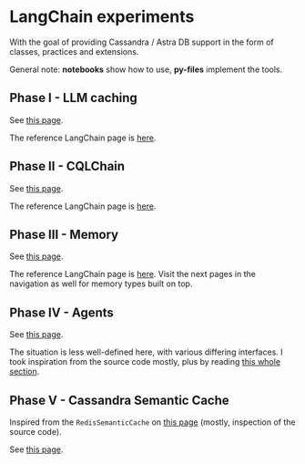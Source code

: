 # LangChain experiments

With the goal of providing Cassandra / Astra DB support in the form of
classes, practices and extensions.

General note: **notebooks** show how to use, **py-files** implement the tools.

## Phase I - LLM caching

See [this page](phase1_llmcaching.md).

The reference LangChain page is [here](https://python.langchain.com/en/latest/modules/models/llms/examples/llm_caching.html#).

## Phase II - CQLChain

See [this page](phase2_cqlchain.md).

The reference LangChain page is [here](https://python.langchain.com/en/latest/modules/chains/examples/sqlite.html#).

## Phase III - Memory

See [this page](phase3_memory.md).

The reference LangChain page is [here](https://python.langchain.com/en/latest/modules/memory/getting_started.html#).
Visit the next pages in the navigation as well for memory types built on top.

## Phase IV - Agents

See [this page](phase4_agents.md).

The situation is less well-defined here, with various differing interfaces. I took
inspiration from the source code mostly, plus by reading [this whole section](https://python.langchain.com/en/latest/modules/agents.html).

## Phase V - Cassandra Semantic Cache

Inspired from the `RedisSemanticCache` on [this page](phase1_llmcaching.md) (mostly, inspection of the source code).

See [this page](phase5_cassandrasemantic.md).